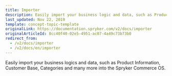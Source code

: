 ```yaml
---
title: Importer
description: Easily import your business logic and data, such as Product Information, Customer Base, Categories and many more into the Spryker Commerce OS.
last_updated: Nov 22, 2019
template: concept-topic-template
originalLink: https://documentation.spryker.com/v2/docs/importer
originalArticleId: 8cc40f40-02e5-4951-ac07-4a49c73b73b0
redirect_from:
  - /v2/docs/importer
  - /v2/docs/en/importer
---
```


Easily import your business logics and data, such as Product Information, Customer Base, Categories and many more into the Spryker Commerce OS.
